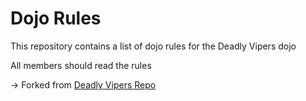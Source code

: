 Dojo Rules
==========

This repository contains a list of dojo rules for the Deadly Vipers dojo

All members should read the rules

-> Forked from [Deadly Vipers Repo](https://github.com/deadlyvipers)

